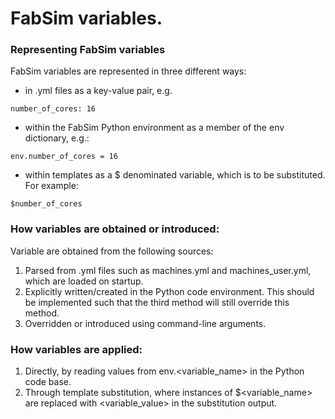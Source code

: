 # FabSim variables.

### Representing FabSim variables

FabSim variables are represented in three different ways:

* in .yml files as a key-value pair, e.g.
```
number_of_cores: 16
```

* within the FabSim Python environment as a member of the env dictionary, e.g.:
```
env.number_of_cores = 16
```

* within templates as a $ denominated variable, which is to be substituted. For example:
```
$number_of_cores
```
### How variables are obtained or introduced:

Variable are obtained from the following sources:
1. Parsed from .yml files such as machines.yml and machines_user.yml, which are loaded on startup.
2. Explicitly written/created in the Python code environment. This should be implemented such that the third method will still override this method.
3. Overridden or introduced using command-line arguments.

### How variables are applied:
1. Directly, by reading values from env.<variable_name> in the Python code base.
2. Through template substitution, where instances of $<variable_name> are replaced with <variable_value> in the substitution output.
